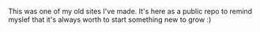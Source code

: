 This was one of my old sites I've made. It's here as a public repo to remind myslef that it's always worth to start something new to grow :)
